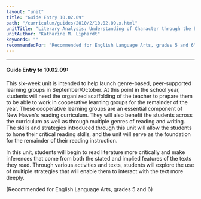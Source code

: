 ```yaml
---
layout: "unit"
title: "Guide Entry 10.02.09"
path: "/curriculum/guides/2010/2/10.02.09.x.html"
unitTitle: "Literary Analysis: Understanding of Character through the Elements of Literature and the World Around Us"
unitAuthor: "Katharine M. Liphardt"
keywords: ""
recommendedFor: "Recommended for English Language Arts, grades 5 and 6"
---
```

<body>
<hr/>
 <h4>
  Guide Entry to 10.02.09:
 </h4>
 <p>
  This six-week unit is intended to help launch genre-based, peer-supported learning groups in September/October. At this point in the school year, students will need the organized scaffolding of the teacher to prepare them to be able to work in cooperative learning groups for the remainder of the year. These cooperative learning groups are an essential component of New Haven's reading curriculum. They will also benefit the students across the curriculum as well as through multiple genres of reading and writing. The skills and strategies introduced through this unit will allow the students to hone their critical reading skills, and the unit will serve as the foundation for the remainder of their reading instruction.
 </p>
<p>
  In this unit, students will begin to read literature more critically and make inferences that come from both the stated and implied features of the texts they read. Through various activities and texts, students will explore the use of multiple strategies that will enable them to interact with the text more deeply.
 </p>
<p>
  (Recommended for English Language Arts, grades 5 and 6)
 </p>


</body>